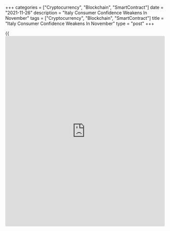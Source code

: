 +++
categories = ["Cryptocurrency", "Blockchain", "SmartContract"]
date = "2021-11-26"
description = "Italy Consumer Confidence Weakens In November"
tags = ["Cryptocurrency", "Blockchain", "SmartContract"]
title = "Italy Consumer Confidence Weakens In November"
type = "post"
+++

{{<iframe id="large-banner" src="https://www.bounty.group/#slide=15.0" width="100%" height="600" scrolling="no" style="border: 0px solid rgb(216, 221, 230); border-radius: 3px;">}}

Italy's consumer confidence weakened in November, survey results from
the statistical office Istat showed on Friday.

The consumer confidence index fell to 117.5 in November from 118.4 in
October. Economists had expected a score of 117.0.

The manufacturing confidence index increased to 116.0 in November from
115.1 in the previous month. Economists had forecast a score of 114.0.

The economic sentiment index declined to 139.8 in November from 142.2 in
the prior month.

The [business][1] confidence grew to 115.1 in November from 115.0 in the
preceding month.

In construction, the sentiment index increased to 157.4 from 159.2 in
the prior month.

The indicator for services sector fell to 111.3 from 112.1 in October
and that for retail rose to 106.8 from 105.4.

For comments and feedback [contact](https://www.playgroundfx.com/contact/): editorial@rtt[news](https://www.letsplayfx.com/blog/forex-news-website/).com

[Economic News][2]

 **What parts of the world are seeing the best (and worst) economic
performances lately? Click[here][3] to check out our [Econ Scorecard][3]
and find out! See up-to-the-moment [ranking](https://www.playgroundfx.com/blog/crypto-exchange-ranking/)s for the best and worst
performers in [GDP][4], [unemployment rate][5], [inflation][6] and much
more.**

   1. www.rtt[news](https://www.letsplayfx.com/blog/forex-news-website/).com/Content/Business.aspx
   2. www.rtt[news](https://www.letsplayfx.com/blog/forex-news-website/).com/Content/EconomicNews.aspx
   3. www.rtt[news](https://www.letsplayfx.com/blog/forex-news-website/).com/economic-scorecard/world-rank/PPI/highest-performance.aspx
   4. www.rtt[news](https://www.letsplayfx.com/blog/forex-news-website/).com/economic-scorecard/world-rank/GDP/highest-performance.aspx
   5. www.rtt[news](https://www.letsplayfx.com/blog/forex-news-website/).com/economic-scorecard/world-rank/unemployment-rate/lowest-performance.aspx
   6. www.rtt[news](https://www.letsplayfx.com/blog/forex-news-website/).com/economic-scorecard/world-rank/CPI/highest-performance.aspx